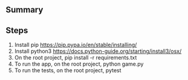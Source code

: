 ## Summary


## Steps

1. Install pip https://pip.pypa.io/en/stable/installing/
2. Install python3 https://docs.python-guide.org/starting/install3/osx/
3. On the root project, pip install -r requirements.txt
4. To run the app, on the root project, python game.py
5. To run the tests, on the root project, pytest
